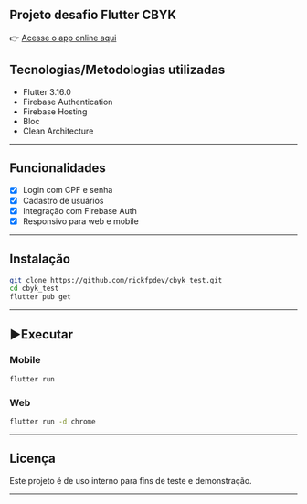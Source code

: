 ## Projeto desafio Flutter CBYK

👉 [Acesse o app online aqui](https://cbyk-cda5a.firebaseapp.com/)

## Tecnologias/Metodologias utilizadas

- Flutter 3.16.0
- Firebase Authentication
- Firebase Hosting
- Bloc
- Clean Architecture 

---

## Funcionalidades

- [x] Login com CPF e senha
- [x] Cadastro de usuários
- [x] Integração com Firebase Auth
- [x] Responsivo para web e mobile

---

## Instalação

```bash
git clone https://github.com/rickfpdev/cbyk_test.git
cd cbyk_test
flutter pub get
```

---

## ▶Executar

### Mobile

```bash
flutter run
```

### Web

```bash
flutter run -d chrome
```
---

## Licença

Este projeto é de uso interno para fins de teste e demonstração.

---

